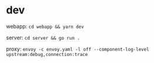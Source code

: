 # dev

webapp: `cd webapp && yarn dev` 

server: `cd server && go run .`

proxy: `envoy -c envoy.yaml -l off --component-log-level upstream:debug,connection:trace`